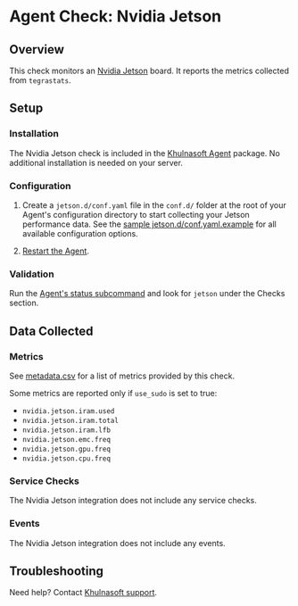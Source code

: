 # Agent Check: Nvidia Jetson

## Overview

This check monitors an [Nvidia Jetson][1] board.
It reports the metrics collected from `tegrastats`.

## Setup

### Installation

The Nvidia Jetson check is included in the [Khulnasoft Agent][2] package.
No additional installation is needed on your server.

### Configuration

1. Create a `jetson.d/conf.yaml` file in the `conf.d/` folder at the root of your
   Agent's configuration directory to start collecting your Jetson performance data.
   See the [sample jetson.d/conf.yaml.example][3] for all available configuration options.

2. [Restart the Agent][4].

### Validation

Run the [Agent's status subcommand][5] and look for `jetson` under the Checks section.

## Data Collected

### Metrics

See [metadata.csv][6] for a list of metrics provided by this check.

Some metrics are reported only if `use_sudo` is set to true:
- `nvidia.jetson.iram.used`
- `nvidia.jetson.iram.total`
- `nvidia.jetson.iram.lfb`
- `nvidia.jetson.emc.freq`
- `nvidia.jetson.gpu.freq`
- `nvidia.jetson.cpu.freq`

### Service Checks

The Nvidia Jetson integration does not include any service checks.

### Events

The Nvidia Jetson integration does not include any events.

## Troubleshooting

Need help? Contact [Khulnasoft support][7].

[1]: https://developer.nvidia.com/embedded-computing
[2]: https://app.khulnasoft.com/account/settings/agent/latest
[3]: https://github.com/KhulnaSoft/khulnasoft-agent/blob/master/cmd/agent/dist/conf.d/jetson.d/conf.yaml.example
[4]: https://docs.khulnasoft.com/agent/guide/agent-commands/#start-stop-restart-the-agent
[5]: https://docs.khulnasoft.com/agent/guide/agent-commands/#agent-status-and-information
[6]: https://github.com/KhulnaSoft/integrations-core/blob/master/nvidia_jetson/metadata.csv
[7]: https://docs.khulnasoft.com/help/
